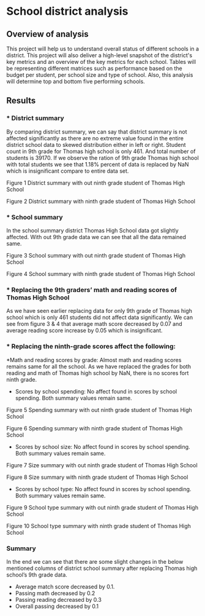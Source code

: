 # School district analysis

## Overview of analysis

This project will help us to understand overall status of different schools in a district. This project will also deliver a high-level snapshot of the district's key metrics and an overview of the key metrics for each school. Tables will be representing different matrices such as performance based on the budget per student, per school size and type of school. Also, this analysis will determine top and bottom five performing schools. 

## Results

### * District summary

By comparing district summary, we can say that district summary is not affected significantly as there are no extreme value found in the entire district school data to skewed distribution either in left or right. Student count in 9th grade for Thomas high school is only 461. And total number of students is 39170. If we observe the ration of 9th grade Thomas high school with total students we see that 1.18% percent of data is replaced by NaN which is insignificant compare to entire data set.          

Figure 1 District summary with out ninth grade student of Thomas High School 
 
Figure 2 District summary with ninth grade student of Thomas High School
 
### * School summary

 In the school summary district Thomas High School data got slightly affected. With out 9th grade data we can see that all the data remained same.

Figure 3 School summary with out ninth grade student of Thomas High School
 
Figure 4 School summary with ninth grade student of Thomas High School
 
### * Replacing the 9th graders’ math and reading scores of Thomas High School 

As we have seen earlier replacing data for only 9th grade of Thomas high school which is only 461 students did not affect data significantly. We can see from figure 3 & 4 that average math score decreased by 0.07 and average reading score increase by 0.05 which is insignificant.     

### * Replacing the ninth-grade scores affect the following:

*Math and reading scores by grade: Almost math and reading scores remains same for all the school. As we have replaced the grades for both reading and math of Thomas high school by NaN, there is no scores fort ninth grade. 

* Scores by school spending: No affect found in scores by school spending. Both summary values remain same.

Figure 5 Spending summary with out ninth grade student of Thomas High School
   
Figure 6 Spending summary with ninth grade student of Thomas High School
 
* Scores by school size: No affect found in scores by school spending. Both summary values remain same.

Figure 7 Size summary with out ninth grade student of Thomas High School
 
Figure 8 Size summary with ninth grade student of Thomas High School
 
* Scores by school type: No affect found in scores by school spending. Both summary values remain same.

Figure 9 School type summary with out ninth grade student of Thomas High School
 
Figure 10 School type summary with ninth grade student of Thomas High School
 

### Summary
In the end we can see that there are some slight changes in the below mentioned columns of district school summary after replacing Thomas high school’s 9th grade data.   
* Average match score decreased by 0.1. 
* Passing math decreased by 0.2
* Passing reading decreased by 0.3
* Overall passing decreased by 0.1

